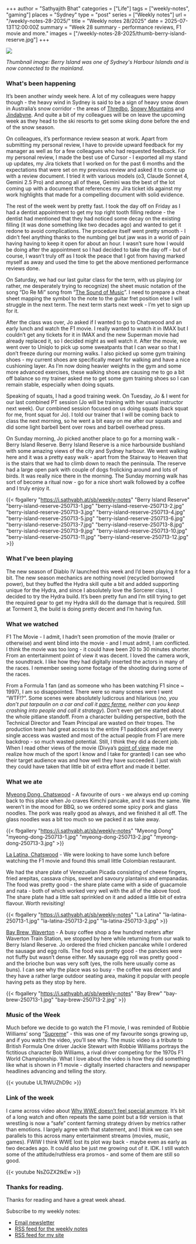 +++
author = "Sathyajith Bhat"
categories = ["Life"]
tags = ["weekly-notes", "gaming"]
places = "Sydney"
type = "post"
series = ["Weekly notes"]
url = "/weekly-notes-28-2025/"
title = "Weekly notes 28/2025"
date = 2025-07-13T12:00:00Z
summary = "Week 28 summary - performance reviews, F1 movie and more."
images = ["/weekly-notes-28-2025/thumb-berry-island-reserve.jpg"]
+++

![](thumb-berry-island-reserve.jpg)

_Thumbnail image: Berry Island was one of Sydney's Harbour Islands and is now connected to the mainland._

### What's been happening

It’s been another windy week here. A lot of my colleagues were happy though - the heavy wind in Sydney is said to be a sign of heavy snow down in Australia’s snow corridor - the areas of [Thredbo](https://www.visitnsw.com/destinations/snowy-mountains/kosciuszko-national-park/thredbo), [Snowy Mountains](https://en.wikipedia.org/wiki/Snowy_Mountains) and [Jindabyne](https://en.wikipedia.org/wiki/Jindabyne,_New_South_Wales). And quite a bit of my colleagues will be on leave the upcoming week as they head to the ski resorts to get some skiing done before the end of the snow season. 

On colleagues, it’s performance review season at work. Apart from submitting my personal review, I have to provide upward feedback for my manager as well as for a few colleagues who had requested feedback. For my personal review, I made the best use of Cursor - I exported all my stand up updates, my Jira tickets that I worked on for the past 6 months and the expectations that were set on my previous review and asked it to come up with a review document. I tried it with various models (o3, Claude Sonnet 4, Gemini 2.5 Pro) and among all of these, Gemini was the best of the lot coming up with a document that references my Jira ticket ids against my work highlights that made for a compelling document with solid evidence. 

The rest of the week went by pretty fast. I took the day off on Friday as I had a dentist appointment to get my top right tooth filling redone - the dentist had mentioned that they had noticed some decay on the existing filling (it was done something like two decades ago) and wanted to get it redone to avoid complications. The procedure itself went pretty smooth - I didn’t feel anything thanks to the numbing gel but jaw was in a world of pain having having to keep it open for about an hour. I wasn’t sure how I would be doing after the appointment so I had decided to take the day off - but of course, I wasn’t truly off as I took the peace that I got from having marked myself as away and used the time to get the above mentioned performance reviews done. 

On Saturday, we had our last guitar class for the term, with us playing (or rather, me desperately trying to recognize) the sheet music notation of the song “Do Re Mi” song from “[The Sound of Music](https://www.youtube.com/watch?v=drnBMAEA3AM)”. I need to prepare a cheat sheet mapping the symbol to the note to the guitar fret position else I will struggle in the next term. The next term starts next week - I’m yet to sign up for it. 

After the class was over, Jo asked if I wanted to go to Chatswood and an early lunch and watch the F1 movie. I really wanted to watch it in IMAX but I couldn’t get any tickets for it in IMAX and the new Superman movie had already replaced it, so I decided might as well watch it. After the movie, we went over to Uniqlo to pick up some sweatpants that I can wear so that I don’t freeze during our morning walks. I also picked up some gym training shoes - my current shoes are specifically meant for walking and have a nice cushioning layer. As I’m now doing heavier weights in the gym and some more advanced exercises, these walking shoes are causing me to go a bit off balance so my trainer asked me to get some gym training shoes so I can remain stable, especially when doing squats. 

Speaking of squats, I had a good training week. On Tuesday, Jo & I went for our last combined PT session (Jo will be training with her usual instructor next week). Our combined session focused on us doing squats (back squat for me, front squat for Jo). I told our trainer that I will be coming back to class the next morning, so he went a bit easy on me after our squats and did some light barbell bent over rows and barbell overhead press.

On Sunday morning, Jo picked another place to go for a morning walk - Berry Island Reserve. Berry Island Reserve is a nice harbourside bushland with some amazing views of the city and Sydney harbour. We went walking here and it was a pretty easy walk - apart from the Stairway to Heaven that is the stairs that we had to climb down to reach the peninsula. The reserve had a large open park with couple of dogs frolicking around and lots of birds. It was really nice there in the morning. The Sunday morning walk has sort of become a ritual now - go for a nice short walk followed by a coffee and I truly enjoy it. 

<div class="strava-embed-placeholder" data-embed-type="activity" data-embed-id="15095106188" data-style="standard" data-from-embed="false"></div><script src="https://strava-embeds.com/embed.js"></script>

{{< fbgallery "https://i.sathyabh.at/sb/weekly-notes" "Berry Island Reserve" "berry-island-reserve-250713-1.jpg" "berry-island-reserve-250713-2.jpg" "berry-island-reserve-250713-3.jpg" "berry-island-reserve-250713-4.jpg" "berry-island-reserve-250713-5.jpg" "berry-island-reserve-250713-6.jpg" "berry-island-reserve-250713-7.jpg" "berry-island-reserve-250713-8.jpg" "berry-island-reserve-250713-9.jpg" "berry-island-reserve-250713-10.jpg" "berry-island-reserve-250713-11.jpg" "berry-island-reserve-250713-12.jpg" >}}

### What I've been playing

The new season of Diablo IV launched this week and I’d been playing it for a bit. The new season mechanics are nothing novel (recycled borrowed power), but they buffed the Hydra skill quite a bit and added supporting unique for the Hydra, and since I absolutely love the Sorcerer class, I decided to try the Hydra build. It’s been pretty fun and I’m still trying to get the required gear to get my Hydra skill do the damage that is required. Still at Torment 3, the build is doing pretty decent and I’m having fun.

### What we watched

F1 The Movie - I admit, I hadn’t seen promotion of the movie (trailer or otherwise) and went blind into the movie - and I must admit, I am conflicted. I think the movie was too long - it could have been 20 to 30 minutes shorter. From an entertainment point of view it was decent. I loved the camera work, the soundtrack. I like how they had digitally inserted the actors in many of the races. I remember seeing some footage of the shooting during some of the races. 

From a Formula 1 fan (and as someone who has been watching F1 since ~ 1997), I am so disappointed. There were so many scenes were I went “WTF!?”. Some scenes were absolutely ludicrous and hilarious (_no, you don’t put tarpaulin on a car and call it [parc ferme](https://en.wikipedia.org/wiki/Parc_ferm%C3%A9), neither can you keep crashing into people and call it strategy_). Don’t even get me started about the whole pitlane standoff. From a character building perspective, both the Technical Director and Team Principal are wasted on their tropes. The production team had great access to the entire F1 paddock and yet every single access was wasted and most of the actual people from F1 are mere backdrop - so much wasted potential. Still, I think they did a decent job. When I read other views of the movie (Divya’s [point of view](https://divyashivaram.substack.com/p/week-note-goodbye-june) made me realize how much of the sport I know and I take for granted) I can see who their target audience was and how well they have succeeded. I just wish they could have taken that little bit of extra effort and made it better.

### What we ate

[Myeong Dong, Chatswood](https://foursquare.com/v/myeong-dong/5c2df63bc0af57002cc3bc8e) - A favourite of ours - we always end up coming back to this place when Jo craves Kimchi pancake, and it was the same. We weren’t in the mood for BBQ, so we ordered some spicy pork and glass noodles. The pork was really good as always, and we finished it all off. The glass noodles was a bit too much so we packed it as take away.

{{< fbgallery "https://i.sathyabh.at/sb/weekly-notes" "Myeong Dong" "myeong-dong-250713-1.jpg" "myeong-dong-250713-2.jpg" "myeong-dong-250713-3.jpg" >}}

[La Latina, Chatswood](https://maps.app.goo.gl/ZXbABG1v3BTcHjWV6) - We were looking to have some lunch before watching the F1 movie and found this small little Colombian restaurant. 

We had the share plate of Venezuelan Picada consisting of cheese fingers, fried arepitas, cassava chips, sweet and savoury plantains and empanadas. The food was pretty good - the share plate came with a side of guacamole and nata - both of which worked very well with the all of the above food. The share plate had a little salt sprinkled on it and added a little bit of extra flavour. Worth revisiting!

{{< fbgallery "https://i.sathyabh.at/sb/weekly-notes" "La Latina" "la-latina-250713-1.jpg" "la-latina-250713-2.jpg" "la-latina-250713-3.jpg" >}}

[Bay Brew, Waverton](https://maps.app.goo.gl/jcu8RHVqsg9X9xcQ6) - A busy coffee shop a few hundred meters after Waverton Train Station, we stopped by here while returning from our walk to Berry Island Reserve. Jo ordered the fried chicken pancake while I ordered the sausage and egg rolls. The food was pretty good - the panckes were not fluffy but wasn’t dense either. My sausage egg roll was pretty good - and the brioche bun was very soft (yes, the rolls here usually come as buns). I can see why the place was so busy - the coffee was decent and they have a rather large outdoor seating area, making it popular with people having pets as they stop by here.

{{< fbgallery "https://i.sathyabh.at/sb/weekly-notes" "Bay Brew" "bay-brew-250713-1.jpg" "bay-brew-250713-2.jpg" >}}


### Music of the Week

Much before we decide to go watch the F1 movie, I was reminded of Robbie Williams’ song “[Supreme](https://www.youtube.com/watch?v=ULTtWUZhD9c)” - this was one of my favourite songs growing up, and if you watch the video, you’ll see why. The music video is a tribute to British Formula One driver Jackie Stewart with Robbie Williams portrays the fictitious character Bob Williams, a rival driver competing for the 1970s F1 World Championship. What I love about the video is how they did something like what is shown in F1 movie - digitally inserted characters and newspaper headlines advancing and telling the story. 

{{< youtube ULTtWUZhD9c >}}

### Link of the week

I came across video about [Why WWE doesn’t feel special anymore](https://youtu.be/NsZGZX2tkEw). It’s bit of a long watch and often repeats the same point but a tldr version is that wrestling is now a “safe” content farming strategy driven by metrics rather than emotions. I largely agree with that statement, and I think we can see parallels to this across many entertainment streams (movies, music, games). FWIW I think WWE lost its plot way back - maybe even as early as two decades ago. It could also be just me growing out of it. IDK. I still watch some of the attitude/ruthless era promos - and some of them are still so good. 

{{< youtube NsZGZX2tkEw  >}}

### Thanks for reading.
Thanks for reading and have a great week ahead. 

Subscribe to my weekly notes:
- [Email newsletter](https://sathyabhat.substack.com/)
- [RSS feed for the weekly notes](https://sathyabh.at/series/weekly-notes/index.xml)
- [RSS feed for my site](https://sathyabh.at/index.xml)
 

